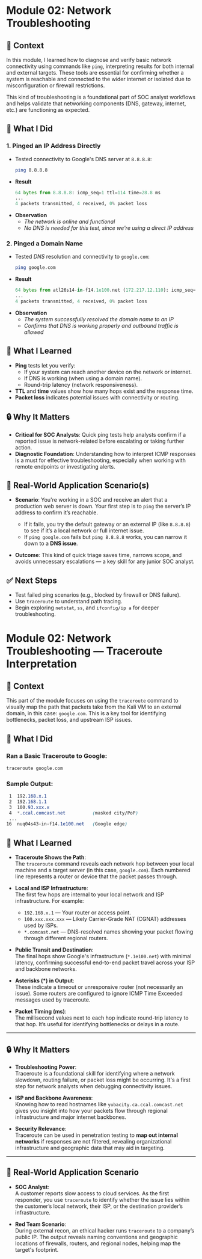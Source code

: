 # Module 02: Network Troubleshooting

## 🧩 Context
In this module, I learned how to diagnose and verify basic network connectivity using commands like `ping`, interpreting results for both internal and external targets. These tools are essential for confirming whether a system is reachable and connected to the wider internet or isolated due to misconfiguration or firewall restrictions.

This kind of troubleshooting is a foundational part of SOC analyst workflows and helps validate that networking components (DNS, gateway, internet, etc.) are functioning as expected.


## 🔧 What I Did

### 1. **Pinged an IP Address Directly**
- Tested connectivity to Google's DNS server at `8.8.8.8`:
  ```bash
  ping 8.8.8.8
  ```
- **Result**
  ```python
  64 bytes from 8.8.8.8: icmp_seq=1 ttl=114 time=28.8 ms
  ...
  4 packets transmitted, 4 received, 0% packet loss
  ```
- **Observation**
  - *The network is online and functional*
  - *No DNS is needed for this test, since we're using a direct IP address*
 
### 2. **Pinged a Domain Name**
- Tested *DNS* resolution and connectivity to `google.com`:
  ```bash
  ping google.com
  ```
- **Result**
  ```python
  64 bytes from atl26s14-in-f14.1e100.net (172.217.12.110): icmp_seq=1 ttl=114 time=20.5 ms
  ...
  4 packets transmitted, 4 received, 0% packet loss
  ```
- **Observation**
  - *The system successfully resolved the domain name to an IP*
  - *Confirms that DNS is working properly and outbound traffic is allowed*


## 🧠 What I Learned

- **Ping** tests let you verify:
  - If your system can reach another device on the network or internet.
  - If DNS is working (when using a domain name).
  - Round-trip latency (network responsiveness).
- **TTL** and **time** values show how many hops exist and the response time.
- **Packet loss** indicates potential issues with connectivity or routing.


## 🔒 Why It Matters

- **Critical for SOC Analysts**: Quick ping tests help analysts confirm if a reported issue is network-related before escalating or taking further action.
- **Diagnostic Foundation**: Understanding how to interpret ICMP responses is a must for effective troubleshooting, especially when working with remote endpoints or investigating alerts.


## 🏦 Real-World Application Scenario(s)

- **Scenario**: You're working in a SOC and receive an alert that a production web server is down. Your first step is to `ping` the server’s IP address to confirm it’s reachable.
  - If it fails, you try the default gateway or an external IP (like `8.8.8.8`) to see if it’s a local network or full internet issue.
  - If `ping google.com` fails but `ping 8.8.8.8` works, you can narrow it down to a **DNS issue**.

- **Outcome**: This kind of quick triage saves time, narrows scope, and avoids unnecessary escalations — a key skill for any junior SOC analyst.


## ✅ Next Steps

- Test failed ping scenarios (e.g., blocked by firewall or DNS failure).
- Use `traceroute` to understand path tracing.
- Begin exploring `netstat`, `ss`, and `ifconfig/ip a` for deeper troubleshooting.


# Module 02: Network Troubleshooting — Traceroute Interpretation

## 🧩 Context
This part of the module focuses on using the `traceroute` command to visually map the path that packets take from the Kali VM to an external domain, in this case: `google.com`. This is a key tool for identifying bottlenecks, packet loss, and upstream ISP issues.

## 🔧 What I Did

### Ran a Basic Traceroute to Google:
```bash
traceroute google.com
```

### Sample Output:
```scss
 1  192.168.x.1
 2  192.168.1.1
 3  100.93.xxx.x
 4  *.ccal.comcast.net          (masked city/PoP)
 ...
16  nuq04s43-in-f14.1e100.net   (Google edge)
```

## 🧠 What I Learned

- **Traceroute Shows the Path**:  
  The `traceroute` command reveals each network hop between your local machine and a target server (in this case, `google.com`). Each numbered line represents a router or device that the packet passes through.

- **Local and ISP Infrastructure**:  
  The first few hops are internal to your local network and ISP infrastructure. For example:  
  - `192.168.x.1` — Your router or access point.  
  - `100.xxx.xxx.xxx` — Likely Carrier-Grade NAT (CGNAT) addresses used by ISPs.  
  - `*.comcast.net` — DNS-resolved names showing your packet flowing through different regional routers.

- **Public Transit and Destination**:  
  The final hops show Google's infrastructure (`*.1e100.net`) with minimal latency, confirming successful end-to-end packet travel across your ISP and backbone networks.

- **Asterisks (*) in Output**:  
  These indicate a timeout or unresponsive router (not necessarily an issue). Some routers are configured to ignore ICMP Time Exceeded messages used by traceroute.

- **Packet Timing (ms)**:  
  The millisecond values next to each hop indicate round-trip latency to that hop. It’s useful for identifying bottlenecks or delays in a route.

---

## 🔒 Why It Matters

- **Troubleshooting Power**:  
  Traceroute is a foundational skill for identifying where a network slowdown, routing failure, or packet loss might be occurring. It's a first step for network analysts when debugging connectivity issues.

- **ISP and Backbone Awareness**:  
  Knowing how to read hostnames like `yubacity.ca.ccal.comcast.net` gives you insight into how your packets flow through regional infrastructure and major internet backbones.

- **Security Relevance**:  
  Traceroute can be used in penetration testing to **map out internal networks** if responses are not filtered, revealing organizational infrastructure and geographic data that may aid in targeting.

---

## 🏦 Real-World Application Scenario

- **SOC Analyst**:  
  A customer reports slow access to cloud services. As the first responder, you use `traceroute` to identify whether the issue lies within the customer’s local network, their ISP, or the destination provider’s infrastructure.

- **Red Team Scenario**:  
  During external recon, an ethical hacker runs `traceroute` to a company’s public IP. The output reveals naming conventions and geographic locations of firewalls, routers, and regional nodes, helping map the target's footprint.
